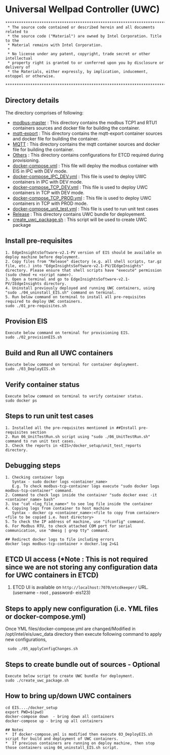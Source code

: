 # Universal Wellpad Controller (UWC)

```
********************************************************************************************************************
 * The source code contained or described herein and all documents related to
 * the source code ("Material") are owned by Intel Corporation. Title to the
 * Material remains with Intel Corporation.
 *
 * No license under any patent, copyright, trade secret or other intellectual
 * property right is granted to or conferred upon you by disclosure or delivery of
 * the Materials, either expressly, by implication, inducement, estoppel or otherwise.
 **********************************************************************************************************************
```
## Directory details
The directory comprises of following:
* <a href="https://github.impcloud.net/uwc/UWC-Core/tree/master/modbus-master">modbus-master</a> :
  This directory contains the modbus TCP1 and RTU1 containers sources and docker file for building the container. 
* <a href="https://github.impcloud.net/uwc/UWC-Core/tree/master/mqtt-export">mqtt-export</a> :
  This directory contains the mqtt-export container sources and docker file for building the container. 
* <a href="https://github.impcloud.net/uwc/UWC-Core/tree/master/MQTT">MQTT</a> :
  This directory contains the mqtt container sources and docker file for building the container.
* <a href="https://github.impcloud.net/uwc/UWC-Core/tree/master/Others">Others</a> :
  This directory contains configurations for ETCD required during provisioning. 
* <a href="https://github.impcloud.net/uwc/UWC-Core/blob/master/docker-compose.yml">docker-compose.yml</a> :
  This file will deploy the modbus container with EIS in IPC with DEV mode.
* <a href="https://github.impcloud.net/uwc/UWC-Core/tree/master/docker-compose_IPC_DEV.yml">docker-compose_IPC_DEV.yml</a> :
  This file is used to deploy UWC containers in IPC with DEV mode.
* <a href="https://github.impcloud.net/uwc/UWC-Core/tree/master/docker-compose_TCP_DEV.yml">docker-compose_TCP_DEV.yml</a> :
  This file is used to deploy UWC containers in TCP with DEV mode.
* <a href="https://github.impcloud.net/uwc/UWC-Core/tree/master/docker-compose_TCP_PROD.yml">docker-compose_TCP_PROD.yml</a> :
  This file is used to deploy UWC containers in TCP with PROD mode.
* <a href="https://github.impcloud.net/uwc/UWC-Core/tree/master/docker-compose_unit_test.yml">docker-compose_unit_test.yml</a> :
  This file is used to run unit test cases
* <a href="https://github.impcloud.net/uwc/UWC-Core/tree/master/Release">Release</a> :
  This directory contains UWC bundle for deployement.
* <a href="https://github.impcloud.net/uwc/UWC-Core/tree/master/create_uwc_package.sh">create_uwc_package.sh</a> :
  This script will be used to create UWC package

## Install pre-requisites
```
1. EdgeInsightsSoftware-v2.1-PV version of EIS should be available on deploy machine before deployment. 
2. Copy files from "Release" diectory (e.g. all shell scripts, tar.gz file, etc.) into "EdgeInsightsSoftware-v2.1-PV/IEdgeInsights" directory. Please ensure that shell scripts have "execute" permission (sudo chmod +x <script name>).
3. Open a terminal and go to EdgeInsightsSoftware-v2.1-PV/IEdgeInsights directory.
4. Uninstall previously deployed and running UWC containers, using "sudo ./04_uninstall_EIS.sh" command on terminal.
5. Run below command on terminal to install all pre-requisites required to deploy UWC containers.
sudo ./01_pre-requisites.sh
```

## Provision EIS
```
Execute below command on terminal for provisioning EIS.
sudo ./02_provisionEIS.sh
```

## Build and Run all UWC containers
```
Execute below command on terminal for container deployment.
sudo ./03_DeployEIS.sh
```

## Verify container status
```
Execute below command on terminal to verify container status.
sudo docker ps
```

## Steps to run unit test cases
```
1. Installed all the pre-requisites mentioned in ##Install pre-requisites section
2. Run 06_UnitTestRun.sh script using "sudo ./06_UnitTestRun.sh" command to run unit test cases.
3. Check the reports in <EIS>/docker_setup/unit_test_reports directory.
```

## Debugging steps
```
1. Checking container logs 
   Syntax - sudo docker logs <container_name>
   E.g. To check modbus-tcp-container logs execute "sudo docker logs modbus-tcp-container" command.
2. Command to check logs inside the container "sudo docker exec -it <container_name> bash"
3. Use "cat <log_file_name>" to see log file inside the container
4. Copying logs from container to host machine
   Syntax - docker cp <container_name>:<file to copy from container> <file to be copied i.e. host directory>
5. To check the IP address of machine, use "ifconfig" command.
6. For Modbus RTU, to check attached COM port for serial communication, use "dmesg | grep tty" command.

## Redirect docker logs to file including errors
docker logs modbus-tcp-container > docker.log 2>&1
```

## ETCD UI access (*Note : This is not required since we are not storing any configuration data for UWC containers in ETCD)
1. ETCD UI is available on `http://localhost:7070/etcdkeeper/` URL. (username - root , password- eis123)

## Steps to apply new configuration (i.e. YML files or docker-compose.yml)
  Once YML files/docker-compose.yml are changed/Modified in /opt/intel/eis/uwc_data directory then execute following command to apply new configurations,
 ```
  sudo ./05_applyConfigChanges.sh
```

## Steps to create bundle out of sources - Optional 
```
Execute below script to create UWC bundle for deployment.
sudo ./create_uwc_package.sh
```

## How to bring up/down UWC containers
```
cd EIS..../docker_setup
export PWD=$(pwd)
docker-compose down  - bring down all containers
docker-compose up - bring up all containers

## Notes
*  If docker-compose.yml is modified then execute 03_DeployEIS.sh script for build and deployment of UWC containers.
*  If previous containers are running on deploy machine, then stop those containers using 04_uninstall_EIS.sh script.


